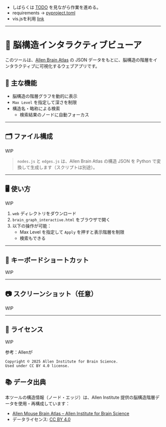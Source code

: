 - しばらくは [TODO](todo.md) を見ながら作業を進める。
- requirements -> [pyproject.toml](pyproject.toml)
- vis.jsを利用 [link](https://github.com/visjs/vis-network)

--- 
# 🧠 脳構造インタラクティブビューア

このツールは、[Allen Brain Atlas](https://portal.brain-map.org/) の JSON データをもとに、脳構造の階層をインタラクティブに可視化するウェブアプリです。

## 🚀 主な機能

- 脳構造の階層グラフを動的に表示
- `Max Level` を指定して深さを制限
- 構造名・略称による検索
  - 検索結果のノードに自動フォーカス
  
---

## 🗂 ファイル構成
WIP
> `nodes.js` と `edges.js` は、Allen Brain Atlas の構造 JSON を Python で変換して生成します（スクリプトは別途）。

---

## 🖥 使い方
WIP
1. `web` ディレクトリをダウンロード
2. `brain_graph_interactive.html` をブラウザで開く
3. 以下の操作が可能：
   - Max Level を指定して `Apply` を押すと表示階層を制限
   - 検索もできる

---

## 🎹 キーボードショートカット
WIP

---
## 📷 スクリーンショット（任意）
WIP

---

## 📄 ライセンス
WIP

参考：Allenが
```
Copyright © 2025 Allen Institute for Brain Science. 
Used under CC BY 4.0 license.
```

## 📚 データ出典

本ツールの構造情報（ノード・エッジ）は、Allen Institute 提供の脳構造階層データを使用・再構成しています：

- [Allen Mouse Brain Atlas – Allen Institute for Brain Science](https://portal.brain-map.org/)
- データライセンス: [CC BY 4.0](https://creativecommons.org/licenses/by/4.0/)


